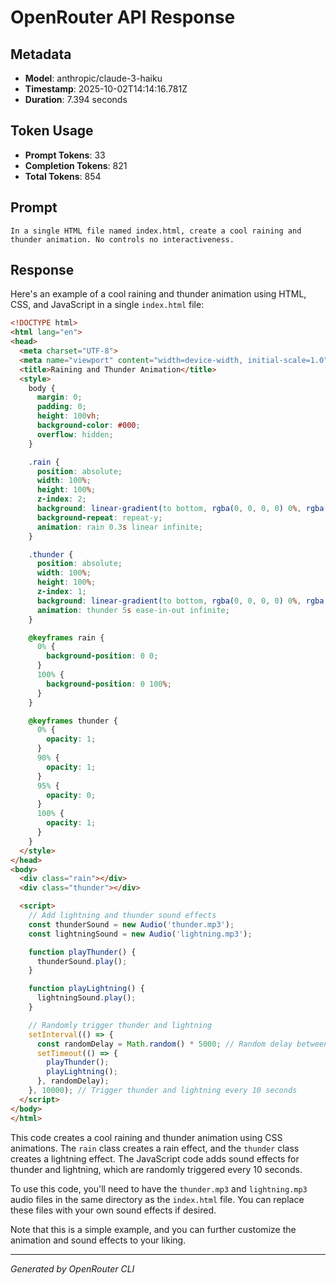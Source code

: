 # OpenRouter API Response

## Metadata
- **Model**: anthropic/claude-3-haiku
- **Timestamp**: 2025-10-02T14:14:16.781Z
- **Duration**: 7.394 seconds

## Token Usage
- **Prompt Tokens**: 33
- **Completion Tokens**: 821
- **Total Tokens**: 854

## Prompt
```
In a single HTML file named index.html, create a cool raining and thunder animation. No controls no interactiveness.

```

## Response
Here's an example of a cool raining and thunder animation using HTML, CSS, and JavaScript in a single `index.html` file:

```html
<!DOCTYPE html>
<html lang="en">
<head>
  <meta charset="UTF-8">
  <meta name="viewport" content="width=device-width, initial-scale=1.0">
  <title>Raining and Thunder Animation</title>
  <style>
    body {
      margin: 0;
      padding: 0;
      height: 100vh;
      background-color: #000;
      overflow: hidden;
    }

    .rain {
      position: absolute;
      width: 100%;
      height: 100%;
      z-index: 2;
      background: linear-gradient(to bottom, rgba(0, 0, 0, 0) 0%, rgba(0, 0, 0, 0.5) 100%);
      background-repeat: repeat-y;
      animation: rain 0.3s linear infinite;
    }

    .thunder {
      position: absolute;
      width: 100%;
      height: 100%;
      z-index: 1;
      background: linear-gradient(to bottom, rgba(0, 0, 0, 0) 0%, rgba(0, 0, 0, 0.5) 100%);
      animation: thunder 5s ease-in-out infinite;
    }

    @keyframes rain {
      0% {
        background-position: 0 0;
      }
      100% {
        background-position: 0 100%;
      }
    }

    @keyframes thunder {
      0% {
        opacity: 1;
      }
      90% {
        opacity: 1;
      }
      95% {
        opacity: 0;
      }
      100% {
        opacity: 1;
      }
    }
  </style>
</head>
<body>
  <div class="rain"></div>
  <div class="thunder"></div>

  <script>
    // Add lightning and thunder sound effects
    const thunderSound = new Audio('thunder.mp3');
    const lightningSound = new Audio('lightning.mp3');

    function playThunder() {
      thunderSound.play();
    }

    function playLightning() {
      lightningSound.play();
    }

    // Randomly trigger thunder and lightning
    setInterval(() => {
      const randomDelay = Math.random() * 5000; // Random delay between 0 and 5 seconds
      setTimeout(() => {
        playThunder();
        playLightning();
      }, randomDelay);
    }, 10000); // Trigger thunder and lightning every 10 seconds
  </script>
</body>
</html>
```

This code creates a cool raining and thunder animation using CSS animations. The `rain` class creates a rain effect, and the `thunder` class creates a lightning effect. The JavaScript code adds sound effects for thunder and lightning, which are randomly triggered every 10 seconds.

To use this code, you'll need to have the `thunder.mp3` and `lightning.mp3` audio files in the same directory as the `index.html` file. You can replace these files with your own sound effects if desired.

Note that this is a simple example, and you can further customize the animation and sound effects to your liking.

---
*Generated by OpenRouter CLI*